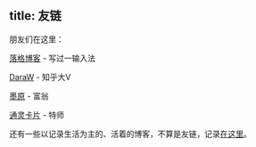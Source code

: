 title: 友链
---

朋友们在这里：

[落格博客](https://www.logcg.com) - 写过一输入法

[DaraW](https://blog.daraw.cn) - 知乎大V

[墨原](https://ncts.me/) - 富翁

[通灵卡片](https://yuqiqin.me/) - 特师

还有一些以记录生活为主的、活着的博客，不算是友链，记录[在这里](https://frankenstein-ashen.now.sh/?channel=subscribe)。
